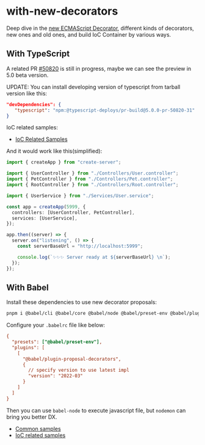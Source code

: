 # with-new-decorators

Deep dive in the [new ECMAScript Decorator](https://github.com/tc39/proposal-decorators), different kinds of decorators, new ones and old ones, and build IoC Container by various ways.

## With TypeScript

A related PR [#50820](https://github.com/microsoft/TypeScript/pull/50820) is still in progress, maybe we can see the preview in 5.0 beta version.

UPDATE: You can install developing version of typescript from tarball version like this:

```json
"devDependencies": {
   "typescript": "npm:@typescript-deploys/pr-build@5.0.0-pr-50820-31"
}
```

IoC related samples:

- [IoC Related Samples](packages/with-typescript/ioc/)

And it would work like this(simplified):

```typescript
import { createApp } from "create-server";

import { UserController } from "./Controllers/User.controller";
import { PetController } from "./Controllers/Pet.controller";
import { RootController } from "./Controllers/Root.controller";

import { UserService } from "./Services/User.service";

const app = createApp(5999, {
  controllers: [UserController, PetController],
  services: [UserService],
});

app.then((server) => {
  server.on("listening", () => {
    const serverBaseUrl = "http://localhost:5999";

    console.log(`✨✨✨ Server ready at ${serverBaseUrl} \n`);
  });
});
```

## With Babel

Install these dependencies to use new decorator proposals:

```bash
pnpm i @babel/cli @babel/core @babel/node @babel/preset-env @babel/plugin-proposal-decorators --save-dev
```

Configure your `.babelrc` file like below:

```ini
{
  "presets": ["@babel/preset-env"],
  "plugins": [
    [
      "@babel/plugin-proposal-decorators",
      {
        // specify version to use latest impl
        "version": "2022-03"
      }
    ]
  ]
}
```

Then you can use `babel-node` to execute javascript file, but `nodemon` can bring you better DX.

- [Common samples](packages/with-babel/samples/)
- [IoC related samples](packages/with-babel/ioc)
